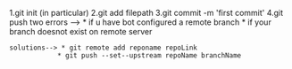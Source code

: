 1.git init (in particular)
2.git add filepath
3.git commit -m 'first commit' 
4.git push 
   two errors --> * if u have bot configured a remote branch
                  * if your branch doesnot exist on remote server

    solutions--> * git remote add reponame repoLink
                * git push --set--upstream repoName branchName